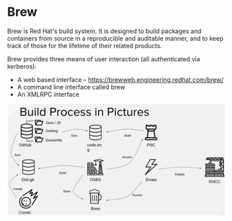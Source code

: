 # Brew 

Brew is Red Hat's build system. It is designed to build packages and containers from source in a reproducible and auditable manner, and to keep track of those for the lifetime of their related products. 

Brew provides three means of user interaction (all authenticated via kerberos):

* A web based interface – https://brewweb.engineering.redhat.com/brew/
* A command line interface called brew
* An XMLRPC interface

![Brew/OSBS Build Image](brewbuildimage.png)

